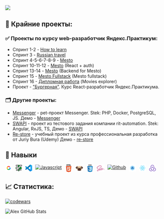 <img src="https://github.com/blackcater/blackcater/raw/main/images/Hi.gif" height="32"/>

## 📂 Крайние проекты:

### ✅ Проекты по курсу web-разработчик Яндекс.Практикум:

- Спринт 1-2 - [How to learn](https://github.com/g28xyz/how-to-learn)
- Спринт 3 - [Russian travel](https://github.com/g28xyz/russian-travel)
- Спринт 4-5-6-7-8-9 - [Mesto](https://github.com/g28xyz/mesto)
- Спринт 10-11-12 - [Mesto](https://github.com/G28XYZ/react-mesto-auth) (React + auth)
- Спринт 13-14 - [Mesto](https://github.com/G28XYZ/express-mesto-gha) (Backend for Mesto)
- Спринт 15 - [Mesto Fullstack](https://github.com/G28XYZ/react-mesto-api-full) (Mesto fullstack)
- Спринт 16 - [Дипломная работа](https://github.com/G28XYZ/movies-explorer-frontend) (Movies explorer)
- Проект - ["Бургерная"](https://github.com/G28XYZ/react-burger). Курс React-разработчик Яндекс.Практикума.

### 🗂 Другие проекты:

- [Messenger](https://github.com/G28XYZ/php-auth) - pet-проект Messenger. Stek: PHP, Docker, PostgreSQL, JS. Демо - [Messenger](https://php-8.herokuapp.com/)
- [SWAPI](https://github.com/G28XYZ/test-swapi-angular) - проект из тестового задания компании rit-automation. Stek: Angular, RxJS, TS,  Демо - [SWAPI](https://g28xyz.github.io/test-swapi-angular/)
- [Re-store](https://github.com/G28XYZ/re-store) - учебный проект из курса профессиональная разработка от Juriy Bura (Udemy) Демо - [re-store](https://g28xyz.github.io/re-store/)


## 🎯 Навыки

<div style="display:flex; gap: 10px;">
  <a target="_blank" rel="noopener noreferrer" href="https://google.com/"><img src="https://github.com/github/explore/blob/main/topics/google/google.png?raw=true" alt="Vim" height="22" style="max-width: 100%;"></a>
  <a target="_blank" rel="noopener noreferrer" href="https://raw.githubusercontent.com/github/explore/80688e429a7d4ef2fca1e82350fe8e3517d3494d/topics/vim/vim.png"><img src="https://raw.githubusercontent.com/github/explore/80688e429a7d4ef2fca1e82350fe8e3517d3494d/topics/vim/vim.png" alt="Vim" height="22" style="max-width: 100%;"></a>
  <a target="_blank" rel="noopener noreferrer" href="https://raw.githubusercontent.com/github/explore/80688e429a7d4ef2fca1e82350fe8e3517d3494d/topics/visual-studio-code/visual-studio-code.png"><img src="https://raw.githubusercontent.com/github/explore/80688e429a7d4ef2fca1e82350fe8e3517d3494d/topics/visual-studio-code/visual-studio-code.png" alt="VS Code" height="22" style="max-width: 100%;"></a>
  <a target="_blank" rel="noopener noreferrer" href="https://raw.githubusercontent.com/github/explore/80688e429a7d4ef2fca1e82350fe8e3517d3494d/topics/javascript/javascript.png"><img src="https://raw.githubusercontent.com/jmnote/z-icons/master/svg/javascript.svg" alt="Javascript" height="22" style="max-width: 100%;"></a>
  <a target="_blank" rel="noopener noreferrer" href="https://raw.githubusercontent.com/github/explore/80688e429a7d4ef2fca1e82350fe8e3517d3494d/topics/html/html.png"><img src="https://raw.githubusercontent.com/github/explore/80688e429a7d4ef2fca1e82350fe8e3517d3494d/topics/html/html.png" alt="HTML" height="24" style="max-width: 100%;"></a>
  <a target="_blank" rel="noopener noreferrer" href="https://pugjs.org/"><img src="https://github.com/github/explore/blob/main/topics/pug/pug.png?raw=true" alt="PUG" height="24" style="max-width: 100%;"></a>
  <a target="_blank" rel="noopener noreferrer" href="https://raw.githubusercontent.com/github/explore/80688e429a7d4ef2fca1e82350fe8e3517d3494d/topics/css/css.png"><img src="https://raw.githubusercontent.com/github/explore/80688e429a7d4ef2fca1e82350fe8e3517d3494d/topics/css/css.png" alt="CSS" height="24" style="max-width: 100%;"></a>
  <a target="_blank" rel="noopener noreferrer" href="https://raw.githubusercontent.com/github/explore/80688e429a7d4ef2fca1e82350fe8e3517d3494d/topics/sass/sass.png"><img src="https://raw.githubusercontent.com/github/explore/80688e429a7d4ef2fca1e82350fe8e3517d3494d/topics/sass/sass.png" alt="Saas" height="24" style="max-width: 100%;"></a>
  <a target="_blank" rel="noopener noreferrer" href="https://raw.githubusercontent.com/styled-components/brand/master/styled-components.png"><img src="https://raw.githubusercontent.com/jmnote/z-icons/master/svg/github.svg" alt="Github" height="24" style="max-width: 100%;"></a>
  <a target="_blank" rel="noopener noreferrer" href="https://raw.githubusercontent.com/github/explore/80688e429a7d4ef2fca1e82350fe8e3517d3494d/topics/webpack/webpack.png"><img src="https://raw.githubusercontent.com/github/explore/80688e429a7d4ef2fca1e82350fe8e3517d3494d/topics/webpack/webpack.png" alt="Webpack" height="22" style="max-width: 100%;"></a>
  <a target="_blank" rel="noopener noreferrer" href="https://raw.githubusercontent.com/github/explore/80688e429a7d4ef2fca1e82350fe8e3517d3494d/topics/react/react.png"><img src="https://raw.githubusercontent.com/github/explore/80688e429a7d4ef2fca1e82350fe8e3517d3494d/topics/react/react.png" alt="React" height="22" style="max-width: 100%;"></a>
  <a target="_blank" rel="noopener noreferrer" href="https://raw.githubusercontent.com/github/explore/80688e429a7d4ef2fca1e82350fe8e3517d3494d/topics/redux/redux.png">
  <img src="https://raw.githubusercontent.com/github/explore/80688e429a7d4ef2fca1e82350fe8e3517d3494d/topics/redux/redux.png" alt="React" height="22" style="max-width: 100%;"></a>
</div>

<!-- Код:

![html](https://tinyurl.com/2fw8b3vz) ![javascript](https://tinyurl.com/5bkbxz2j)

Стили:

![css](https://tinyurl.com/ms6732wv)

Инструменты:

![GitHub](https://tinyurl.com/46mz3hp5) ![Webpack](https://tinyurl.com/apn6f2v9) ![Babel](https://tinyurl.com/2p9eu8st) ![Postcss](https://tinyurl.com/4p6mauba) ![NPM](https://tinyurl.com/59hk6rs8)

Редакторы:

![Vim](https://tinyurl.com/2p9a86w4) ![VSCode](https://tinyurl.com/ynxssmbn) -->

## &#x1f4c8; Статистика:

[![codewars](https://www.codewars.com/users/Alex%20Kucher/badges/large)](https://www.codewars.com/users/Alex%20Kucher)

<div >
  <!-- <a style="display:flex; max-width: 320px;" href="https://github.com/G28XYZ">
    <img align="center" style="margin:0" src="https://github-profile-summary-cards.vercel.app/api/cards/profile-details?username=g28xyz&theme=nord_bright" /> -->
      <img align="center" style="margin:0" src="https://github-profile-summary-cards.vercel.app/api/cards/repos-per-language?username=g28xyz&theme=nord_bright" alt="Alex GitHub Stats" />
  </a>
</div>

<!-- <div style="display:flex;">
  <a href="https://github.com/G28XYZ">
    <img align="center" style="margin:0" src="https://github-readme-stats.vercel.app/api/top-langs/?username=G28XYZ&hide=html,css&theme=algolia&show_icons=true" />
  </a>

  <a href="https://github.com/G28XYZ">
    <img align="center" style="margin:0" src="https://github-readme-stats.vercel.app/api?username=G28XYZ&show_icons=true&line_height=27&count_private=true&theme=algolia&show_icons=true" alt="Alex GitHub Stats" />
  </a>
</div> -->
